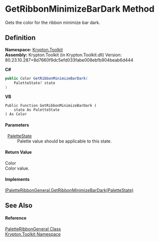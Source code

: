 # GetRibbonMinimizeBarDark Method


Gets the color for the ribbon minimize bar dark.



## Definition
**Namespace:** <a href="79d2eac2-21f4-54ff-7552-b20c33c30600.md">Krypton.Toolkit</a>  
**Assembly:** Krypton.Toolkit (in Krypton.Toolkit.dll) Version: 80.23.10.287+8d7660f9dc5efd033fabe008ebfb904beab6d444

**C#**
``` C#
public Color GetRibbonMinimizeBarDark(
	PaletteState? state
)
```
**VB**
``` VB
Public Function GetRibbonMinimizeBarDark ( 
	state As PaletteState
) As Color
```



#### Parameters
<dl><dt>  <a href="93e626cd-00cf-240e-06c6-ab4d47e982ba.md">PaletteState</a></dt><dd>Palette value should be applicable to this state.</dd></dl>

#### Return Value
Color  
Color value.

#### Implements
<a href="9a321867-6cbb-3f1b-a50d-17df5bec8648.md">IPaletteRibbonGeneral.GetRibbonMinimizeBarDark(PaletteState)</a>  


## See Also


#### Reference
<a href="477ec763-ab6d-9152-0311-6095d9845da8.md">PaletteRibbonGeneral Class</a>  
<a href="79d2eac2-21f4-54ff-7552-b20c33c30600.md">Krypton.Toolkit Namespace</a>  
